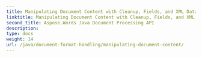```yaml
---
title: Manipulating Document Content with Cleanup, Fields, and XML Data
linktitle: Manipulating Document Content with Cleanup, Fields, and XML Data
second_title: Aspose.Words Java Document Processing API
description: 
type: docs
weight: 14
url: /java/document-format-handling/manipulating-document-content/
---
```

